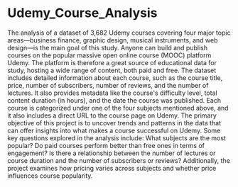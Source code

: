 # Udemy_Course_Analysis
The analysis of a dataset of 3,682 Udemy courses covering four major topic areas—business finance, graphic design, musical instruments, and web design—is the main goal of this study. Anyone can build and publish courses on the popular massive open online course (MOOC) platform Udemy. The platform is therefore a great source of educational data for study, hosting a wide range of content, both paid and free.
The dataset includes detailed information about each course, such as the course title, price, number of subscribers, number of reviews, and the number of lectures. It also provides metadata like the course's difficulty level, total content duration (in hours), and the date the course was published. Each course is categorized under one of the four subjects mentioned above, and it also includes a direct URL to the course page on Udemy.
The primary objective of this project is to uncover trends and patterns in the data that can offer insights into what makes a course successful on Udemy. Some key questions explored in the analysis include: What subjects are the most popular? Do paid courses perform better than free ones in terms of engagement? Is there a relationship between the number of lectures or course duration and the number of subscribers or reviews? Additionally, the project examines how pricing varies across subjects and whether price influences course popularity.
